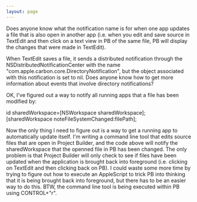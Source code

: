 ```yaml
---
layout: page
---
```


Does anyone know what the notification name is for when one app updates a file that is also open in another app (i.e. when you edit and save source in TextEdit and then click on a text view in PB of the same file, PB will display the changes that were made in TextEdit).

When TextEdit saves a file, it sends a distributed notification through the NSDistributedNotificationCenter with the name "com.apple.carbon.core.DirectoryNotification", but the object associated with this notification is set to nil. Does anyone know how to get more information about events that involve directory notifications?

OK, I've figured out a way to notify all running apps that a file has been modified by:

    

id sharedWorkspace=[NSWorkspace sharedWorkspace];
[sharedWorkspace noteFileSystemChanged:filePath];



Now the only thing I need to figure out is a way to get a running app to automatically update itself. I'm writing a command line tool that edits source files that are open in Project Builder, and the code above will notify the sharedWorkspace that the openned file in PB has been changed. The only problem is that Project Builder will only check to see if files have been updated when the application is brought back into foreground (i.e. clicking on TextEdit and then clicking back on PB). I could waste some more time by trying to figure out how to execute an AppleScript to trick PB into thinking that it is being brought back into foreground, but there has to be an easier way to do this. BTW, the command line tool is being executed within PB using CONTROL+"r".
